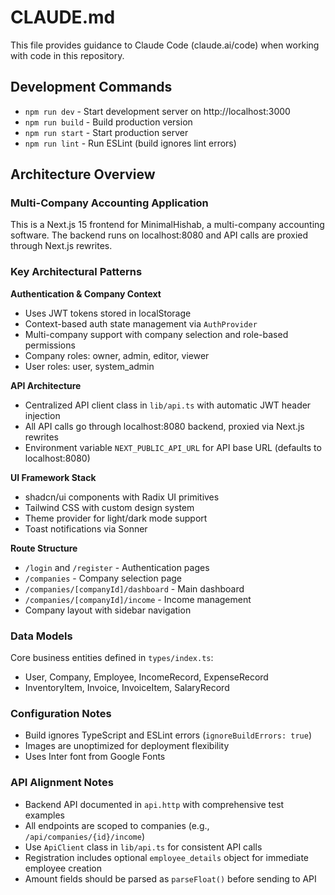 # CLAUDE.md

This file provides guidance to Claude Code (claude.ai/code) when working with code in this repository.

## Development Commands

- `npm run dev` - Start development server on http://localhost:3000
- `npm run build` - Build production version
- `npm run start` - Start production server
- `npm run lint` - Run ESLint (build ignores lint errors)

## Architecture Overview

### Multi-Company Accounting Application
This is a Next.js 15 frontend for MinimalHishab, a multi-company accounting software. The backend runs on localhost:8080 and API calls are proxied through Next.js rewrites.

### Key Architectural Patterns

**Authentication & Company Context**
- Uses JWT tokens stored in localStorage
- Context-based auth state management via `AuthProvider`
- Multi-company support with company selection and role-based permissions
- Company roles: owner, admin, editor, viewer
- User roles: user, system_admin

**API Architecture**
- Centralized API client class in `lib/api.ts` with automatic JWT header injection
- All API calls go through localhost:8080 backend, proxied via Next.js rewrites
- Environment variable `NEXT_PUBLIC_API_URL` for API base URL (defaults to localhost:8080)

**UI Framework Stack**
- shadcn/ui components with Radix UI primitives
- Tailwind CSS with custom design system
- Theme provider for light/dark mode support
- Toast notifications via Sonner

**Route Structure**
- `/login` and `/register` - Authentication pages
- `/companies` - Company selection page
- `/companies/[companyId]/dashboard` - Main dashboard
- `/companies/[companyId]/income` - Income management
- Company layout with sidebar navigation

### Data Models
Core business entities defined in `types/index.ts`:
- User, Company, Employee, IncomeRecord, ExpenseRecord
- InventoryItem, Invoice, InvoiceItem, SalaryRecord

### Configuration Notes
- Build ignores TypeScript and ESLint errors (`ignoreBuildErrors: true`)
- Images are unoptimized for deployment flexibility
- Uses Inter font from Google Fonts

### API Alignment Notes
- Backend API documented in `api.http` with comprehensive test examples
- All endpoints are scoped to companies (e.g., `/api/companies/{id}/income`)
- Use `ApiClient` class in `lib/api.ts` for consistent API calls
- Registration includes optional `employee_details` object for immediate employee creation
- Amount fields should be parsed as `parseFloat()` before sending to API